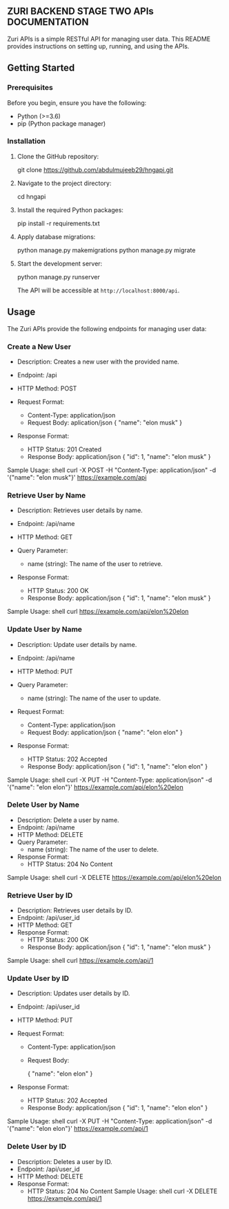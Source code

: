 

## ZURI BACKEND STAGE TWO APIs DOCUMENTATION

Zuri APIs is a simple RESTful API for managing user data. This README provides instructions on setting up, running, and using the APIs.


## Getting Started

### Prerequisites

Before you begin, ensure you have the following:

- Python (>=3.6)
- pip (Python package manager)

### Installation

1. Clone the GitHub repository:

   git clone https://github.com/abdulmujeeb29/hngapi.git

2. Navigate to the project directory:

   cd hngapi


3. Install the required Python packages:

   pip install -r requirements.txt
   

4. Apply database migrations:

   python manage.py makemigrations
   python manage.py migrate


5. Start the development server:

   python manage.py runserver

   The API will be accessible at `http://localhost:8000/api`.

## Usage

The Zuri APIs provide the following endpoints for managing user data:

### Create a New User

- Description: Creates a new user with the provided name.

- Endpoint: /api
- HTTP Method: POST
- Request Format:
  - Content-Type: application/json
  - Request Body:
    aplication/json
    {
      "name": "elon musk"
    }

- Response Format:
  - HTTP Status: 201 Created
  - Response Body:
    application/json
    {
      "id": 1,
      "name": "elon musk"
    }

Sample Usage:
shell
curl -X POST -H "Content-Type: application/json" -d '{"name": "elon musk"}' https://example.com/api

### Retrieve User by Name

- Description: Retrieves user details by name.
- Endpoint: /api/name
- HTTP Method: GET
- Query Parameter:
  - name (string): The name of the user to retrieve.

- Response Format:
  - HTTP Status: 200 OK
  - Response Body:
    application/json
    {
      "id": 1,
      "name": "elon musk"
    }

Sample Usage:
shell
curl https://example.com/api/elon%20elon

### Update User by Name

- Description: Update user details by name.
- Endpoint: /api/name
- HTTP Method: PUT
- Query Parameter:
  - name (string): The name of the user to update.
- Request Format:
  - Content-Type: application/json
  - Request Body:
    application/json
    {
      "name": "elon elon"
    }

- Response Format:
  - HTTP Status: 202 Accepted
  - Response Body:
    application/json
    {
      "id": 1,
      "name": "elon elon"
    }

Sample Usage:
shell
curl -X PUT -H "Content-Type: application/json" -d '{"name": "elon elon"}' https://example.com/api/elon%20elon

### Delete User by Name

- Description: Delete a user by name.
- Endpoint: /api/name
- HTTP Method: DELETE
- Query Parameter:
  - name (string): The name of the user to delete.
- Response Format:
  - HTTP Status: 204 No Content

Sample Usage:
shell
curl -X DELETE https://example.com/api/elon%20elon



### Retrieve User by ID

- Description: Retrieves user details by ID.
- Endpoint: /api/user_id
- HTTP Method: GET
- Response Format:
  - HTTP Status: 200 OK
  - Response Body:
    application/json
    {
      "id": 1,
      "name": "elon musk"
    }

Sample Usage:
shell
curl https://example.com/api/1


### Update User by ID

- Description: Updates user details by ID.
- Endpoint: /api/user_id
- HTTP Method: PUT
- Request Format:
  - Content-Type: application/json
  - Request Body:

    {
      "name": "elon elon"
    }

- Response Format:
  - HTTP Status: 202 Accepted
  - Response Body:
    application/json
    {
      "id": 1,
      "name": "elon elon"
    }

Sample Usage:
shell
curl -X PUT -H "Content-Type: application/json" -d '{"name": "elon elon"}' https://example.com/api/1


### Delete User by ID

- Description: Deletes a user by ID.
- Endpoint: /api/user_id
- HTTP Method: DELETE
- Response Format:
  - HTTP Status: 204 No Content
Sample Usage:
shell
curl -X DELETE https://example.com/api/1